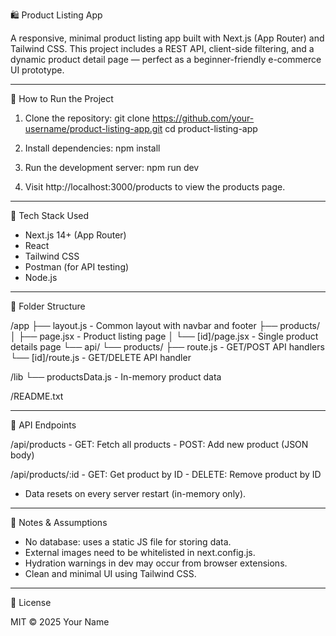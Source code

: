 🛍️ Product Listing App

A responsive, minimal product listing app built with Next.js (App Router) and Tailwind CSS. This project includes a REST API, client-side filtering, and a dynamic product detail page — perfect as a beginner-friendly e-commerce UI prototype.

------------------------------------------------------
🚀 How to Run the Project

1. Clone the repository:
   git clone https://github.com/your-username/product-listing-app.git
   cd product-listing-app

2. Install dependencies:
   npm install

3. Run the development server:
   npm run dev

4. Visit http://localhost:3000/products to view the products page.

------------------------------------------------------
🧰 Tech Stack Used

- Next.js 14+ (App Router)
- React
- Tailwind CSS
- Postman (for API testing)
- Node.js

------------------------------------------------------
📁 Folder Structure

/app
  ├── layout.js             - Common layout with navbar and footer
  ├── products/
  │   ├── page.jsx          - Product listing page
  │   └── [id]/page.jsx     - Single product details page
  └── api/
      └── products/
          ├── route.js      - GET/POST API handlers
          └── [id]/route.js - GET/DELETE API handler

/lib
  └── productsData.js       - In-memory product data

/README.txt

------------------------------------------------------
🧪 API Endpoints

/api/products       - GET: Fetch all products
                    - POST: Add new product (JSON body)

/api/products/:id   - GET: Get product by ID
                    - DELETE: Remove product by ID

* Data resets on every server restart (in-memory only).

------------------------------------------------------
📝 Notes & Assumptions

- No database: uses a static JS file for storing data.
- External images need to be whitelisted in next.config.js.
- Hydration warnings in dev may occur from browser extensions.
- Clean and minimal UI using Tailwind CSS.

------------------------------------------------------
📄 License

MIT © 2025 Your Name
